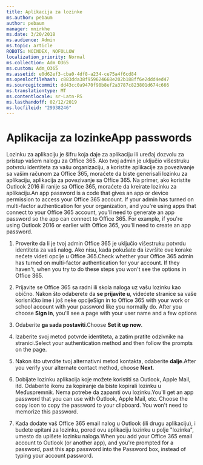 ```yaml
---
title: Aplikacija za lozinke
ms.author: pebaum
author: pebaum
manager: mnirkhe
ms.date: 3/20/2018
ms.audience: Admin
ms.topic: article
ROBOTS: NOINDEX, NOFOLLOW
localization_priority: Normal
ms.collection: Adm_O365
ms.custom: Adm_O365
ms.assetid: e0d62ef3-cba0-4df8-a234-ce75a4f6cd84
ms.openlocfilehash: c883dda38f959624668e202b188ff6e2ddd4ed47
ms.sourcegitcommit: dd43cc0a9470f98b8ef2a3787c823801d674c666
ms.translationtype: MT
ms.contentlocale: sr-Latn-RS
ms.lasthandoff: 02/12/2019
ms.locfileid: "29938246"
---
```

# <a name="app-passwords"></a><span data-ttu-id="e9a99-102">Aplikacija za lozinke</span><span class="sxs-lookup"><span data-stu-id="e9a99-102">App passwords</span></span>

<span data-ttu-id="e9a99-p101">Lozinku za aplikaciju je šifru koja daje za aplikaciju ili uređaj dozvolu za pristup vašem nalogu za Office 365. Ako tvoj admin je uključio višestruku potvrdu identiteta za vašu organizaciju, a koristite aplikacije za povezivanje sa vašim računom za Office 365, moraćete da biste generisali lozinku za aplikaciju, aplikacija za povezivanje sa Office 365. Na primer, ako koristite Outlook 2016 ili ranije sa Office 365, moraćete da kreirate lozinku za aplikaciju.</span><span class="sxs-lookup"><span data-stu-id="e9a99-p101">An app password is a code that gives an app or device permission to access your Office 365 account. If your admin has turned on multi-factor authentication for your organization, and you're using apps that connect to your Office 365 account, you'll need to generate an app password so the app can connect to Office 365. For example, if you're using Outlook 2016 or earlier with Office 365, you'll need to create an app password.</span></span>
  
1. <span data-ttu-id="e9a99-p102">Proverite da li je tvoj admin Office 365 je uključio višestruku potvrdu identiteta za vaš nalog. Ako nisu, kada pokušate da izvršite ove korake nećete videti opcije u Office 365.</span><span class="sxs-lookup"><span data-stu-id="e9a99-p102">Check whether your Office 365 admin has turned on multi-factor authentication for your account. If they haven't, when you try to do these steps you won't see the options in Office 365.</span></span>
    
2. <span data-ttu-id="e9a99-p103">Prijavite se Office 365 sa radni ili skola naloga uz vašu lozinku kao obično. Nakon što odaberete da **se prijavite u**, videćete stranice sa vaše korisničko ime i još neke opcije</span><span class="sxs-lookup"><span data-stu-id="e9a99-p103">Sign in to Office 365 with your work or school account with your password like you normally do. After you choose **Sign in**, you'll see a page with your user name and a few options</span></span> 
    
3. <span data-ttu-id="e9a99-110">Odaberite **ga sada postaviti**.</span><span class="sxs-lookup"><span data-stu-id="e9a99-110">Choose **Set it up now**.</span></span> 
    
4. <span data-ttu-id="e9a99-111">Izaberite svoj metod potvrde identiteta, a zatim pratite odzivnike na stranici.</span><span class="sxs-lookup"><span data-stu-id="e9a99-111">Select your authentication method and then follow the prompts on the page.</span></span>
    
5. <span data-ttu-id="e9a99-112">Nakon što utvrdite tvoj alternativni metod kontakta, odaberite **dalje**.</span><span class="sxs-lookup"><span data-stu-id="e9a99-112">After you verify your alternate contact method, choose **Next**.</span></span> 
    
6. <span data-ttu-id="e9a99-p104">Dobijate lozinku aplikacija koje možete koristiti sa Outlook, Apple Mail, itd. Odaberite ikonu za kopiranje da biste kopirali lozinku u Međuspremnik. Nema potrebe da zapamti ovu lozinku.</span><span class="sxs-lookup"><span data-stu-id="e9a99-p104">You'll get an app password that you can use with Outlook, Apple Mail, etc. Choose the copy icon to copy the password to your clipboard. You won't need to memorize this password.</span></span> 
    
7. <span data-ttu-id="e9a99-115">Kada dodate vaš Office 365 email nalog u Outlook (ili drugu aplikaciju), i budete upitani za lozinku, pored ovu aplikaciju lozinku u polje "lozinka", umesto da upišete lozinku naloga.</span><span class="sxs-lookup"><span data-stu-id="e9a99-115">When you add your Office 365 email account to Outlook (or another app), and you're prompted for a password, past this app password into the Password box, instead of typing your account password.</span></span> 
    

